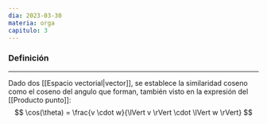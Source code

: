 ```yaml
---
dia: 2023-03-30
materia: orga
capitulo: 3
---
```

### Definición
---
Dado dos [[Espacio vectorial|vector]], se establece la similaridad coseno como el coseno del angulo que forman, también visto en la expresión del [[Producto punto]]:
$$ \cos(\theta) = \frac{v \cdot w}{\lVert v \rVert \cdot \lVert w \rVert} $$